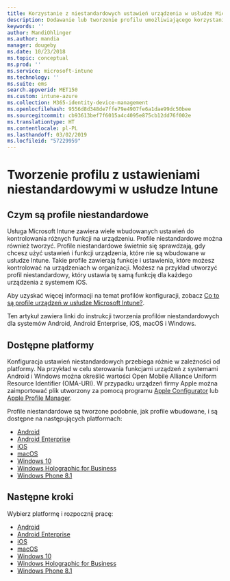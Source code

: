 ```yaml
---
title: Korzystanie z niestandardowych ustawień urządzenia w usłudze Microsoft Intune — Azure | Microsoft Docs
description: Dodawanie lub tworzenie profilu umożliwiającego korzystanie z niestandardowych ustawień dla urządzeń z systemami Windows Phone, Windows 8.1, Windows 10 lub nowszym, Android, Anndroid Enterprise, macOS oraz iOS za pomocą usługi Microsoft Intune
keywords: ''
author: MandiOhlinger
ms.author: mandia
manager: dougeby
ms.date: 10/23/2018
ms.topic: conceptual
ms.prod: ''
ms.service: microsoft-intune
ms.technology: ''
ms.suite: ems
search.appverid: MET150
ms.custom: intune-azure
ms.collection: M365-identity-device-management
ms.openlocfilehash: 9556d8d348de7ffe79e4907fe6a1dae99dc50bee
ms.sourcegitcommit: cb93613bef7f6015a4c4095e875cb12dd76f002e
ms.translationtype: HT
ms.contentlocale: pl-PL
ms.lasthandoff: 03/02/2019
ms.locfileid: "57229959"
---
```

# <a name="create-a-profile-with-custom-settings-in-intune"></a>Tworzenie profilu z ustawieniami niestandardowymi w usłudze Intune

## <a name="what-are-custom-profiles"></a>Czym są profile niestandardowe

Usługa Microsoft Intune zawiera wiele wbudowanych ustawień do kontrolowania różnych funkcji na urządzeniu. Profile niestandardowe można również tworzyć. Profile niestandardowe świetnie się sprawdzają, gdy chcesz użyć ustawień i funkcji urządzenia, które nie są wbudowane w usłudze Intune. Takie profile zawierają funkcje i ustawienia, które możesz kontrolować na urządzeniach w organizacji. Możesz na przykład utworzyć profil niestandardowy, który ustawia tę samą funkcję dla każdego urządzenia z systemem iOS.

Aby uzyskać więcej informacji na temat profilów konfiguracji, zobacz [Co to są profile urządzeń w usłudze Microsoft Intune?](device-profiles.md). 

Ten artykuł zawiera linki do instrukcji tworzenia profilów niestandardowych dla systemów Android, Android Enterprise, iOS, macOS i Windows.

## <a name="available-platforms"></a>Dostępne platformy

Konfiguracja ustawień niestandardowych przebiega różnie w zależności od platformy. Na przykład w celu sterowania funkcjami urządzeń z systemami Android i Windows można określić wartości Open Mobile Alliance Uniform Resource Identifier (OMA-URI). W przypadku urządzeń firmy Apple można zaimportować plik utworzony za pomocą programu [Apple Configurator](https://itunes.apple.com/us/app/apple-configurator-2/id1037126344?mt=12) lub [Apple Profile Manager](https://support.apple.com/profile-manager).

Profile niestandardowe są tworzone podobnie, jak profile wbudowane, i są dostępne na następujących platformach:

- [Android](custom-settings-android.md)
- [Android Enterprise](custom-settings-android-for-work.md)
- [iOS](custom-settings-ios.md)
- [macOS](custom-settings-macos.md)
- [Windows 10](custom-settings-windows-10.md)
- [Windows Holographic for Business](custom-settings-windows-holographic.md)
- [Windows Phone 8.1](custom-settings-windows-phone-8-1.md)

## <a name="next-steps"></a>Następne kroki

Wybierz platformę i rozpocznij pracę:

- [Android](custom-settings-android.md)
- [Android Enterprise](custom-settings-android-for-work.md)
- [iOS](custom-settings-ios.md)
- [macOS](custom-settings-macos.md)
- [Windows 10](custom-settings-windows-10.md)
- [Windows Holographic for Business](custom-settings-windows-holographic.md)
- [Windows Phone 8.1](custom-settings-windows-phone-8-1.md)
